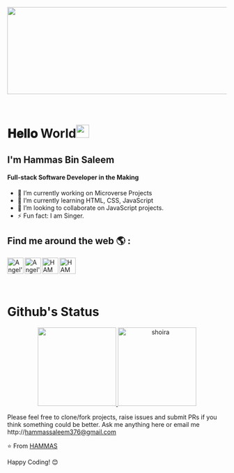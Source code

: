 <p align='center'><img src="https://www.baltana.com/files/wallpapers-5/Programmer-Background-Wallpaper-17570.png" alt="TheAbbie" width="1500" height="200"></p>
<br>

# 𝐇𝐞𝐥𝐥𝐨 World<img src="https://raw.githubusercontent.com/iampavangandhi/iampavangandhi/master/gifs/Hi.gif" width="30px"> 

## I'm Hammas Bin Saleem
#### Full-stack Software Developer in the Making


- 🔭 I’m currently working on Microverse Projects 
- 🌱 I’m currently learning HTML, CSS, JavaScript 
- 👯 I’m looking to collaborate on JavaScript projects. 
- ⚡ Fun fact: I am Singer. 




## Find me around the web 🌎 :

<a href="https://twitter.com/HammasSaleem4">
  <img align="left" alt="Angel's Twitter" width="37px" src="https://cdn.jsdelivr.net/npm/simple-icons@v3/icons/twitter.svg" />
</a>
<a href="https://www.linkedin.com/in/HAMMAS-SALEEM-407/">
  <img align="left" alt="Angel's Linkdein" width="37px" src="https://cdn.jsdelivr.net/npm/simple-icons@v3/icons/linkedin.svg" />
</a>
<a href="https://github.com/HAMMAS-SALEEM">
  <img align="left" alt="HAMMAS's GitHub" width="37px" src="https://cdn.jsdelivr.net/npm/simple-icons@v3/icons/github.svg" />
</a>

<a href="http://HAMMAS-SALEEM.github.io/Portfolio">
<img align="left" alt="HAMMAS's GitHub" width="37px" src="https://cdn.jsdelivr.net/npm/simple-icons@v3/icons/icloud.svg" />
</a>  


<br><br><br><br>

# Github's Status

  <p align="center">
   <a href="https://github.com/shoirata">
    <img height="180em" src="https://github-readme-stats.vercel.app/api?username=HAMMAS-SALEEM&show_icons=true&theme=radical"/>
    <img height="180em" src="https://github-readme-stats.vercel.app/api/top-langs/?username=HAMMAS-SALEEM&show_icons=true&theme=midnight-white&layout=compact" alt="shoira" />
  </a>
</p>
</h3>



Please feel free to clone/fork projects, raise issues and submit PRs if you think something could be better.
Ask me anything here
or email me 
http://hammassaleem376@gmail.com

⭐️ From [HAMMAS](https://github.com/HAMAS-SALEEM)

Happy Coding! 😊

